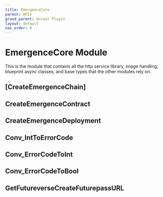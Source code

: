 ```yaml
---
title: EmergenceCore
parent: APIs
grand_parent: Unreal Plugin
layout: default
nav_order: 0
---
```


# EmergenceCore Module

This is the module that contains all the http service library, image handling, blueprint async classes, and base types that the other modules rely on.

## [CreateEmergenceChain]

## CreateEmergenceContract

## CreateEmergenceDeployment

## Conv_IntToErrorCode

## Conv_ErrorCodeToInt

## Conv_ErrorCodeToBool

## GetFutureverseCreateFuturepassURL